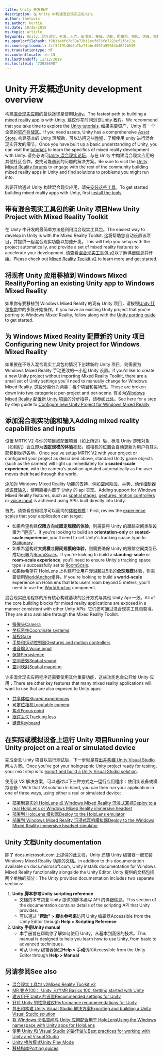 ```yaml
---
title: Unity 开发概述
description: 在 Unity 中构建混合现实应用入门。
author: thetuvix
ms.author: kurtie
ms.date: 10/25/2018
ms.topic: article
keywords: Unity，混合现实，开发，入门，新项目，移植，功能，照相机，模拟，仿真，文档
ms.openlocfilehash: f9b314bfc7c58e72b11ecfd76fe7293ef2f6c11e
ms.sourcegitcommit: 2cf3f19146d6a7ba71bbc4697a59064b4822b539
ms.translationtype: MT
ms.contentlocale: zh-CN
ms.lasthandoff: 11/12/2019
ms.locfileid: "73926698"
---
```

# <a name="unity-development-overview"></a><span data-ttu-id="c860d-104">Unity 开发概述</span><span class="sxs-lookup"><span data-stu-id="c860d-104">Unity development overview</span></span>

<span data-ttu-id="c860d-105">构建[混合现实应用](app-views.md)的最快途径是使用[Unity](https://unity.com)。</span><span class="sxs-lookup"><span data-stu-id="c860d-105">The fastest path to building a [mixed reality app](app-views.md) is with [Unity](https://unity.com).</span></span> <span data-ttu-id="c860d-106">建议你花时间浏览[Unity 教程](https://unity3d.com/learn/tutorials)。</span><span class="sxs-lookup"><span data-stu-id="c860d-106">We recommend that you take time to explore the [Unity tutorials](https://unity3d.com/learn/tutorials).</span></span> <span data-ttu-id="c860d-107">如果需要资产，Unity 有一个全面的[资产存储区](https://www.assetstore.unity3d.com/)。</span><span class="sxs-lookup"><span data-stu-id="c860d-107">If you need assets, Unity has a comprehensive [Asset Store](https://www.assetstore.unity3d.com/).</span></span> <span data-ttu-id="c860d-108">构建基本的 Unity 理解后，可以访问这些[教程](tutorials.md)，了解使用 unity 进行混合现实开发的细节。</span><span class="sxs-lookup"><span data-stu-id="c860d-108">Once you have built up a basic understanding of Unity, you can visit the [tutorials](tutorials.md) to learn the specifics of mixed reality development with Unity.</span></span> <span data-ttu-id="c860d-109">请务必访问[Unity 混合现实论坛](https://forum.unity3d.com/forums/hololens.102/)，与在 Unity 中构建混合现实应用的其他社区合作，查找可能遇到的问题的解决方案。</span><span class="sxs-lookup"><span data-stu-id="c860d-109">Be sure to visit the [Unity Mixed Reality forums](https://forum.unity3d.com/forums/hololens.102/) to engage with the rest of the community building mixed reality apps in Unity and find solutions to problems you might run into.</span></span>

<span data-ttu-id="c860d-110">若要开始通过 Unity 构建混合现实应用，请先[安装这些工具](install-the-tools.md)。</span><span class="sxs-lookup"><span data-stu-id="c860d-110">To get started building mixed reality apps with Unity, first [install the tools](install-the-tools.md).</span></span> 

## <a name="new-unity-project-with-mixed-reality-toolkit"></a><span data-ttu-id="c860d-111">带有混合现实工具包的新 Unity 项目</span><span class="sxs-lookup"><span data-stu-id="c860d-111">New Unity Project with Mixed Reality Toolkit</span></span> 

<span data-ttu-id="c860d-112">在 Unity 中开发的最简单方法是利用混合现实工具包。</span><span class="sxs-lookup"><span data-stu-id="c860d-112">The easiest way to develop in Unity is with the Mixed Reality Toolkit.</span></span> <span data-ttu-id="c860d-113">这将帮助您自动设置该项目，并提供一组混合现实功能以加速开发。</span><span class="sxs-lookup"><span data-stu-id="c860d-113">This will help you setup with the project automatically, and provide a set of mixed reality features to accelerate your development.</span></span> <span data-ttu-id="c860d-114">请查看[混合现实工具包 v2](mrtk-getting-started.md)以了解详细信息并开始。</span><span class="sxs-lookup"><span data-stu-id="c860d-114">Please check out [Mixed Reality Toolkit v2](mrtk-getting-started.md) to learn more and get started.</span></span> 

## <a name="porting-an-existing-unity-app-to-windows-mixed-reality"></a><span data-ttu-id="c860d-115">将现有 Unity 应用移植到 Windows Mixed Reality</span><span class="sxs-lookup"><span data-stu-id="c860d-115">Porting an existing Unity app to Windows Mixed Reality</span></span>

<span data-ttu-id="c860d-116">如果你有要移植到 Windows Mixed Reality 的现有 Unity 项目，请按照[Unity 迁移指南](porting-guides.md)中的步骤开始操作。</span><span class="sxs-lookup"><span data-stu-id="c860d-116">If you have an existing Unity project that you're porting to Windows Mixed Reality, follow along with the [Unity porting guide](porting-guides.md) to get started.</span></span>

## <a name="configuring-new-unity-project-for-windows-mixed-reality"></a><span data-ttu-id="c860d-117">为 Windows Mixed Reality 配置新的 Unity 项目</span><span class="sxs-lookup"><span data-stu-id="c860d-117">Configuring new Unity project for Windows Mixed Reality</span></span>

<span data-ttu-id="c860d-118">如果要在不导入混合现实工具包的情况下创建新的 Unity 项目，则需要为 Windows Mixed Reality 手动更改的一小组 Unity 设置。</span><span class="sxs-lookup"><span data-stu-id="c860d-118">If you'd like to create a new Unity project without importing Mixed Reality Toolkit, there are a small set of Unity settings you'll need to manually change for Windows Mixed Reality.</span></span> <span data-ttu-id="c860d-119">这些分类分为两类：每个项目和每场景。</span><span class="sxs-lookup"><span data-stu-id="c860d-119">These are broken down into two categories: per-project and per-scene.</span></span> <span data-ttu-id="c860d-120">有关为[Windows Mixed Reality 配置新 Unity 项目](Configure-Unity-Project.md)的分步指导，请参阅此处。</span><span class="sxs-lookup"><span data-stu-id="c860d-120">See here for a step by step guide to [Configure new Unity Project for Windows Mixed Reality](Configure-Unity-Project.md)</span></span>

## <a name="adding-mixed-reality-capabilities-and-inputs"></a><span data-ttu-id="c860d-121">添加混合现实功能和输入</span><span class="sxs-lookup"><span data-stu-id="c860d-121">Adding mixed reality capabilities and inputs</span></span>

<span data-ttu-id="c860d-122">设置 MRTK V2 与你的项目或配置项目（如上所述）后，标准 Unity 游戏对象（如相机）会立即为**固定规模的体验**亮起，照相机的位置会自动更新为用户将其头部移到世界各地。</span><span class="sxs-lookup"><span data-stu-id="c860d-122">Once you've setup MRTK V2 with your project or configured your project as described above, standard Unity game objects (such as the camera) will light up immediately for a **seated-scale experience**, with the camera's position updated automatically as the user moves their head through the world.</span></span>

<span data-ttu-id="c860d-123">添加对 Windows Mixed Reality 功能的支持，例如[空间阶段](coordinate-systems.md#spatial-coordinate-systems)、[手势、动作控制器](gestures-and-motion-controllers-in-unity.md)或[语音输入](voice-input-in-unity.md)，使用直接内置于 Unity 的 api 实现。</span><span class="sxs-lookup"><span data-stu-id="c860d-123">Adding support for Windows Mixed Reality features, such as [spatial stages](coordinate-systems.md#spatial-coordinate-systems), [gestures, motion controllers](gestures-and-motion-controllers-in-unity.md) or [voice input](voice-input-in-unity.md) is achieved using APIs built directly into Unity.</span></span> 

<span data-ttu-id="c860d-124">首先，请查看应用程序可以面向的[体验规模](coordinate-systems.md)：</span><span class="sxs-lookup"><span data-stu-id="c860d-124">First, review the [experience scales](coordinate-systems.md) that your application can target:</span></span>
* <span data-ttu-id="c860d-125">如果希望构建**仅限方向**或**固定规模的体验**，则需要将 Unity 的跟踪空间类型设置为 "[静态](coordinate-systems-in-unity.md#building-an-orientation-only-or-seated-scale-experience)"。</span><span class="sxs-lookup"><span data-stu-id="c860d-125">If you're looking to build an **orientation-only** or **seated-scale experience**, you'll need to set Unity's tracking space type to [Stationary](coordinate-systems-in-unity.md#building-an-orientation-only-or-seated-scale-experience).</span></span>
* <span data-ttu-id="c860d-126">如果希望构建**大规模**或**房间规模的体验**，则需要确保 Unity 的跟踪空间类型已成功设置为[RoomScale](coordinate-systems-in-unity.md#building-an-orientation-only-or-seated-scale-experience)。</span><span class="sxs-lookup"><span data-stu-id="c860d-126">If you're looking to build a **standing-scale** or **room-scale experience**, you'll need to ensure Unity's tracking space type is successfully set to [RoomScale](coordinate-systems-in-unity.md#building-an-orientation-only-or-seated-scale-experience).</span></span>
* <span data-ttu-id="c860d-127">如果你希望在 HoloLens 上构建可让用户漫游超过5米的**全球规模**体验，则需要使用[WorldAnchor](coordinate-systems-in-unity.md#building-a-world-scale-experience)组件。</span><span class="sxs-lookup"><span data-stu-id="c860d-127">If you're looking to build a **world-scale** experience on HoloLens that lets users roam beyond 5 meters, you'll need to use the [WorldAnchor](coordinate-systems-in-unity.md#building-a-world-scale-experience) component.</span></span>

<span data-ttu-id="c860d-128">混合现实应用程序的所有核心构建基块的公开方式与其他 Unity Api 一致。</span><span class="sxs-lookup"><span data-stu-id="c860d-128">All of the core building blocks for mixed reality applications are exposed in a manner consistent with other Unity APIs.</span></span> <span data-ttu-id="c860d-129">它们还可通过混合现实工具包获得。</span><span class="sxs-lookup"><span data-stu-id="c860d-129">They are also available through the Mixed Reality Toolkit.</span></span>
* [<span data-ttu-id="c860d-130">摄像头</span><span class="sxs-lookup"><span data-stu-id="c860d-130">Camera</span></span>](camera-in-unity.md)
* [<span data-ttu-id="c860d-131">坐标系统</span><span class="sxs-lookup"><span data-stu-id="c860d-131">Coordinate systems</span></span>](coordinate-systems-in-unity.md)
* [<span data-ttu-id="c860d-132">凝视</span><span class="sxs-lookup"><span data-stu-id="c860d-132">Gaze</span></span>](gaze-in-unity.md)
* [<span data-ttu-id="c860d-133">手势和运动控制器</span><span class="sxs-lookup"><span data-stu-id="c860d-133">Gestures and motion controllers</span></span>](gestures-and-motion-controllers-in-unity.md)
* [<span data-ttu-id="c860d-134">语音输入</span><span class="sxs-lookup"><span data-stu-id="c860d-134">Voice input</span></span>](voice-input-in-unity.md)
* [<span data-ttu-id="c860d-135">保持</span><span class="sxs-lookup"><span data-stu-id="c860d-135">Persistence</span></span>](persistence-in-unity.md)
* [<span data-ttu-id="c860d-136">空间音效</span><span class="sxs-lookup"><span data-stu-id="c860d-136">Spatial sound</span></span>](spatial-sound-in-unity.md)
* [<span data-ttu-id="c860d-137">空间映射</span><span class="sxs-lookup"><span data-stu-id="c860d-137">Spatial mapping</span></span>](spatial-mapping-in-unity.md)

<span data-ttu-id="c860d-138">许多混合现实应用程序还需要使用其他重要功能，这些功能也会公开给 Unity 应用：</span><span class="sxs-lookup"><span data-stu-id="c860d-138">There are other key features that many mixed reality applications will want to use that are also exposed to Unity apps:</span></span>
* [<span data-ttu-id="c860d-139">共享体验</span><span class="sxs-lookup"><span data-stu-id="c860d-139">Shared experiences</span></span>](shared-experiences-in-unity.md)
* [<span data-ttu-id="c860d-140">可定位相机</span><span class="sxs-lookup"><span data-stu-id="c860d-140">Locatable camera</span></span>](locatable-camera-in-unity.md)
* [<span data-ttu-id="c860d-141">焦点</span><span class="sxs-lookup"><span data-stu-id="c860d-141">Focus point</span></span>](focus-point-in-unity.md)
* [<span data-ttu-id="c860d-142">跟踪丢失</span><span class="sxs-lookup"><span data-stu-id="c860d-142">Tracking loss</span></span>](tracking-loss-in-unity.md)
* [<span data-ttu-id="c860d-143">键盘</span><span class="sxs-lookup"><span data-stu-id="c860d-143">Keyboard</span></span>](keyboard-input-in-unity.md)

## <a name="running-your-unity-project-on-a-real-or-simulated-device"></a><span data-ttu-id="c860d-144">在实际或模拟设备上运行 Unity 项目</span><span class="sxs-lookup"><span data-stu-id="c860d-144">Running your Unity project on a real or simulated device</span></span>

<span data-ttu-id="c860d-145">完成全息 Unity 项目以进行测试后，下一步就是[导出并构建 Unity Visual Studio 解决方案](exporting-and-building-a-unity-visual-studio-solution.md)。</span><span class="sxs-lookup"><span data-stu-id="c860d-145">Once you've got your holographic Unity project ready for testing, your next step is to [export and build a Unity Visual Studio solution](exporting-and-building-a-unity-visual-studio-solution.md).</span></span>

<span data-ttu-id="c860d-146">使用该 VS 解决方案，可以通过以下三种方式之一运行应用程序：使用实设备或模拟设备：</span><span class="sxs-lookup"><span data-stu-id="c860d-146">With that VS solution in hand, you can then run your application in one of three ways, using either a real or simulated device:</span></span>
* [<span data-ttu-id="c860d-147">部署到真实的 HoloLens 或 Windows Mixed Reality 沉浸式耳机</span><span class="sxs-lookup"><span data-stu-id="c860d-147">Deploy to a real HoloLens or Windows Mixed Reality immersive headset</span></span>](using-visual-studio.md)
* [<span data-ttu-id="c860d-148">部署到 HoloLens 模拟器</span><span class="sxs-lookup"><span data-stu-id="c860d-148">Deploy to the HoloLens emulator</span></span>](using-the-hololens-emulator.md)
* [<span data-ttu-id="c860d-149">部署到 Windows Mixed Reality 沉浸式耳机模拟器</span><span class="sxs-lookup"><span data-stu-id="c860d-149">Deploy to the Windows Mixed Reality immersive headset simulator</span></span>](using-the-windows-mixed-reality-simulator.md)

## <a name="unity-documentation"></a><span data-ttu-id="c860d-150">Unity 文档</span><span class="sxs-lookup"><span data-stu-id="c860d-150">Unity documentation</span></span>

<span data-ttu-id="c860d-151">除了 docs.microsoft.com 上提供的此文档，Unity 还随 Unity 编辑器一起安装 Windows Mixed Reality 功能的文档。</span><span class="sxs-lookup"><span data-stu-id="c860d-151">In addition to this documentation available on docs.microsoft.com, Unity installs documentation for Windows Mixed Reality functionality alongside the Unity Editor.</span></span> <span data-ttu-id="c860d-152">Unity 提供的文档包括两个单独的部分：</span><span class="sxs-lookup"><span data-stu-id="c860d-152">The Unity provided documentation includes two separate sections:</span></span>
1. <span data-ttu-id="c860d-153">**Unity 脚本参考**</span><span class="sxs-lookup"><span data-stu-id="c860d-153">**Unity scripting reference**</span></span>
    * <span data-ttu-id="c860d-154">文档的本节包含 Unity 提供的脚本编写 API 的详细信息。</span><span class="sxs-lookup"><span data-stu-id="c860d-154">This section of the documentation contains details of the scripting API that Unity provides.</span></span>
    * <span data-ttu-id="c860d-155">可以通过 "**帮助" > 脚本参考来**访问 Unity 编辑器</span><span class="sxs-lookup"><span data-stu-id="c860d-155">Accessible from the Unity Editor through **Help > Scripting Reference**</span></span>
2. <span data-ttu-id="c860d-156">**Unity 手册**</span><span class="sxs-lookup"><span data-stu-id="c860d-156">**Unity manual**</span></span>
    * <span data-ttu-id="c860d-157">本手册旨在帮助你了解如何使用 Unity，从基本到高级的技术。</span><span class="sxs-lookup"><span data-stu-id="c860d-157">This manual is designed to help you learn how to use Unity, from basic to advanced techniques.</span></span>
    * <span data-ttu-id="c860d-158">可从 Unity 编辑器通过**Help > 手动**访问</span><span class="sxs-lookup"><span data-stu-id="c860d-158">Accessible from the Unity Editor through **Help > Manual**</span></span>

## <a name="see-also"></a><span data-ttu-id="c860d-159">另请参阅</span><span class="sxs-lookup"><span data-stu-id="c860d-159">See also</span></span>
* [<span data-ttu-id="c860d-160">混合现实工具包 v2</span><span class="sxs-lookup"><span data-stu-id="c860d-160">Mixed Reality Toolkit v2</span></span>](mrtk-getting-started.md)
* [<span data-ttu-id="c860d-161">MR 要点100： Unity 入门</span><span class="sxs-lookup"><span data-stu-id="c860d-161">MR Basics 100: Getting started with Unity</span></span>](holograms-100.md)
* [<span data-ttu-id="c860d-162">建议用于 Unity 的设置</span><span class="sxs-lookup"><span data-stu-id="c860d-162">Recommended settings for Unity</span></span>](recommended-settings-for-unity.md)
* [<span data-ttu-id="c860d-163">针对 Unity 的性能建议</span><span class="sxs-lookup"><span data-stu-id="c860d-163">Performance recommendations for Unity</span></span>](performance-recommendations-for-unity.md)
* [<span data-ttu-id="c860d-164">导出和构建 Unity Visual Studio 解决方案</span><span class="sxs-lookup"><span data-stu-id="c860d-164">Exporting and building a Unity Visual Studio solution</span></span>](exporting-and-building-a-unity-visual-studio-solution.md)
* [<span data-ttu-id="c860d-165">将 Windows 命名空间与 Unity 应用配合用于 HoloLens</span><span class="sxs-lookup"><span data-stu-id="c860d-165">Using the Windows namespace with Unity apps for HoloLens</span></span>](using-the-windows-namespace-with-unity-apps-for-hololens.md)
* [<span data-ttu-id="c860d-166">使用 Unity 和 Visual Studio 的最佳做法</span><span class="sxs-lookup"><span data-stu-id="c860d-166">Best practices for working with Unity and Visual Studio</span></span>](best-practices-for-working-with-unity-and-visual-studio.md)
* [<span data-ttu-id="c860d-167">Unity 播放模式</span><span class="sxs-lookup"><span data-stu-id="c860d-167">Unity Play Mode</span></span>](unity-play-mode.md)
* [<span data-ttu-id="c860d-168">移植指南</span><span class="sxs-lookup"><span data-stu-id="c860d-168">Porting guides</span></span>](porting-guides.md)
